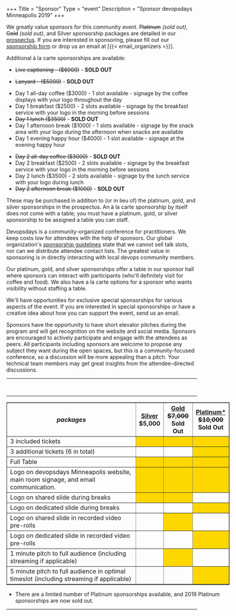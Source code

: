 +++
Title = "Sponsor"
Type = "event"
Description = "Sponsor devopsdays Minneapolis 2019"
+++

We greatly value sponsors for this community event. <s>Platinum</s><i> (sold out)</i>, <s>Gold</s><i> (sold out)</i>, and Silver sponsorship packages are detailed in our <a href="https://assets.devopsdays.org/events/2019/minneapolis/devopsdays-minneapolis-2019-prospectus.pdf">prospectus</a>. If you are interested in sponsoring, please fill out our <a href="https://docs.google.com/forms/d/e/1FAIpQLScKW7QgmFrb7_1q0QbUxqrcy5AbBFL9AmlkmRlfEfpaz60eFA/viewform">sponsorship form</a> or drop us an email at [{{< email_organizers >}}].

Additional à la carte sponsorships are available:

<ul>
<li><strike>Live captioning - ($6000)</strike> - <b>SOLD OUT</b></li>
</ul>

<ul>
<li><strike>Lanyard - ($5000)</strike> - <b>SOLD OUT</b></li>
</ul>

<ul>
<li>Day 1 all-day coffee ($3000) - 1 slot available - signage by the coffee displays with your logo throughout the day
<li>Day 1 breakfast ($2500) - 2 slots available - signage by the breakfast service with your logo in the morning before sessions
<li><strike>Day 1 lunch ($3500)</strike> - <b>SOLD OUT</b></li>
<li>Day 1 afternoon break ($1000) - 1 slots available - signage by the snack area with your logo during the afternoon when snacks are available
<li>Day 1 evening happy hour ($4000) - 1 slot available - signage at the evening happy hour
</ul>

<ul>
<li><strike>Day 2 all-day coffee ($3000)</strike> - <b>SOLD OUT</b></li>
<li>Day 2 breakfast ($2500) - 2 slots available - signage by the breakfast service with your logo in the morning before sessions
<li>Day 2 lunch ($3500) - 2 slots available - signage by the lunch service with your logo during lunch
<li><strike>Day 2 afternoon break ($1000)</strike> - <b>SOLD OUT</b></li>
</ul>

These may be purchased in addition to (or in lieu of) the platinum, gold, and silver sponsorships in the prospectus. An à la carte sponsorship by itself does not come with a table; you must have a platinum, gold, or silver sponsorship to be assigned a table you can staff.

Devopsdays is a community-organized conference for practitioners. We keep costs low for attendees with the help of sponsors. Our global organization's [sponsorship guidelines](https://www.devopsdays.org/sponsor/) state that we cannot sell talk slots, nor can we distribute attendee contact lists. The greatest value in sponsoring is in directly interacting with local devops community members.

Our platinum, gold, and silver sponsorships offer a table in our sponsor hall where sponsors can interact with participants (who'll definitely visit for coffee and food). We also have a la carte options for a sponsor who wants visibility without staffing a table.

We'll have opportunities for exclusive special sponsorships for various aspects of the event. If you are interested in special sponsorships or have a creative idea about how you can support the event, send us an email.

Sponsors have the opportunity to have short elevator pitches during the program and will get recognition on the website and social media. Sponsors are encouraged to actively participate and engage with the attendees as peers. All participants including sponsors are welcome to propose any subject they want during the open spaces, but this is a community-focused conference, so a discussion will be more appealing than a pitch. Your technical team members may get great insights from the attendee-directed discussions.
<p>

<hr>

<br>
<hr/>

<div style="width:590px">
<table border=1 cellspacing=1>
  <tr>
    <th><i>packages</i></th>
    <th><center><b><u>Silver</u><br>$5,000</b></center></th>
    <th><center><b><u>Gold</u><br><s>$7,000</s><br>Sold Out</b></center></th>
    <th><center><b><u>Platinum*</u><br><s>$10,000</s><br>Sold Out</b></center></th>
  </tr>
<tr><td>3 included tickets</td><td bgcolor="gold">&nbsp;</td><td bgcolor="gold">&nbsp;</td><td bgcolor="gold">&nbsp;</td></tr>
<tr><td>3 additional tickets (6 in total)</td><td>&nbsp;</td><td>&nbsp;</td><td bgcolor="gold">&nbsp;</td></tr>
<tr><td>Full Table</td><td bgcolor="gold">&nbsp;</td><td bgcolor="gold">&nbsp;</td><td bgcolor="gold">&nbsp;</td></tr>
<tr><td>Logo on devopsdays Minneapolis website, main room signage, and email communication.</td><td bgcolor="gold">&nbsp;</td><td bgcolor="gold">&nbsp;</td><td bgcolor="gold">&nbsp;</td></tr>
<tr><td>Logo on shared slide during breaks</td><td bgcolor="gold">&nbsp;</td><td bgcolor="gold">&nbsp;</td><td>&nbsp;</td></tr>
<tr><td>Logo on dedicated slide during breaks</td><td>&nbsp;</td><td>&nbsp;</td><td bgcolor="gold">&nbsp;</td></tr>
<tr><td>Logo on shared slide in recorded video pre-rolls</td><td>&nbsp;</td><td bgcolor="gold">&nbsp;</td><td>&nbsp;</td></tr>
<tr><td>Logo on dedicated slide in recorded video pre-rolls</td><td>&nbsp;</td><td>&nbsp;</td><td bgcolor="gold">&nbsp;</td></tr>
<tr><td>1 minute pitch to full audience (including streaming if applicable)</td><td>&nbsp;</td><td bgcolor="gold">&nbsp;</td><td>&nbsp;</td></tr>
<tr><td>5 minute pitch to full audience in optimal timeslot (including streaming if applicable)</td><td>&nbsp;</td><td>&nbsp;</td><td bgcolor="gold">&nbsp;</td></tr>
</table>

* There are a limited number of Platinum sponsorships available, and 2019 Platinum sponsorships are now sold out.

</div>

<hr/>
